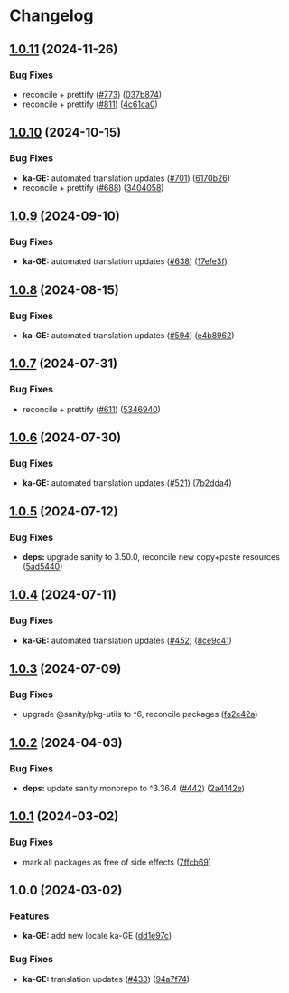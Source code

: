 # Changelog

## [1.0.11](https://github.com/sanity-io/locales/compare/locale-ka-ge-v1.0.10...locale-ka-ge-v1.0.11) (2024-11-26)


### Bug Fixes

* reconcile + prettify ([#773](https://github.com/sanity-io/locales/issues/773)) ([037b874](https://github.com/sanity-io/locales/commit/037b8747ab096387a988bef3e632812f7217f53f))
* reconcile + prettify ([#811](https://github.com/sanity-io/locales/issues/811)) ([4c61ca0](https://github.com/sanity-io/locales/commit/4c61ca096c2fd158aefd895681bb0b7c2a634234))

## [1.0.10](https://github.com/sanity-io/locales/compare/locale-ka-ge-v1.0.9...locale-ka-ge-v1.0.10) (2024-10-15)


### Bug Fixes

* **ka-GE:** automated translation updates ([#701](https://github.com/sanity-io/locales/issues/701)) ([6170b26](https://github.com/sanity-io/locales/commit/6170b26d9c9093072b082705fc455b4f42587321))
* reconcile + prettify ([#688](https://github.com/sanity-io/locales/issues/688)) ([3404058](https://github.com/sanity-io/locales/commit/3404058c7a55c2163d680d84953f7ac5defb2066))

## [1.0.9](https://github.com/sanity-io/locales/compare/locale-ka-ge-v1.0.8...locale-ka-ge-v1.0.9) (2024-09-10)


### Bug Fixes

* **ka-GE:** automated translation updates ([#638](https://github.com/sanity-io/locales/issues/638)) ([17efe3f](https://github.com/sanity-io/locales/commit/17efe3f7384f22b273087e45262af13f0da4c624))

## [1.0.8](https://github.com/sanity-io/locales/compare/locale-ka-ge-v1.0.7...locale-ka-ge-v1.0.8) (2024-08-15)


### Bug Fixes

* **ka-GE:** automated translation updates ([#594](https://github.com/sanity-io/locales/issues/594)) ([e4b8962](https://github.com/sanity-io/locales/commit/e4b8962c58119fdfb79b738ce67df09bc60ffecb))

## [1.0.7](https://github.com/sanity-io/locales/compare/locale-ka-ge-v1.0.6...locale-ka-ge-v1.0.7) (2024-07-31)


### Bug Fixes

* reconcile + prettify ([#611](https://github.com/sanity-io/locales/issues/611)) ([5346940](https://github.com/sanity-io/locales/commit/534694059e674d5150f7f484fd79411b0f5b74a2))

## [1.0.6](https://github.com/sanity-io/locales/compare/locale-ka-ge-v1.0.5...locale-ka-ge-v1.0.6) (2024-07-30)


### Bug Fixes

* **ka-GE:** automated translation updates ([#521](https://github.com/sanity-io/locales/issues/521)) ([7b2dda4](https://github.com/sanity-io/locales/commit/7b2dda4921e39146de914d7fb010b5de0e2e0641))

## [1.0.5](https://github.com/sanity-io/locales/compare/locale-ka-ge-v1.0.4...locale-ka-ge-v1.0.5) (2024-07-12)


### Bug Fixes

* **deps:** upgrade sanity to 3.50.0, reconcile new copy+paste resources ([5ad5440](https://github.com/sanity-io/locales/commit/5ad5440692ba75d76b5de468a5ed5cdfd01de995))

## [1.0.4](https://github.com/sanity-io/locales/compare/locale-ka-ge-v1.0.3...locale-ka-ge-v1.0.4) (2024-07-11)


### Bug Fixes

* **ka-GE:** automated translation updates ([#452](https://github.com/sanity-io/locales/issues/452)) ([8ce9c41](https://github.com/sanity-io/locales/commit/8ce9c415fbd768e1115d0fce37e0b91e3920371e))

## [1.0.3](https://github.com/sanity-io/locales/compare/locale-ka-ge-v1.0.2...locale-ka-ge-v1.0.3) (2024-07-09)


### Bug Fixes

* upgrade @sanity/pkg-utils to ^6, reconcile packages ([fa2c42a](https://github.com/sanity-io/locales/commit/fa2c42a0e8550ead90dcc61fe1abcecdacf8fd20))

## [1.0.2](https://github.com/sanity-io/locales/compare/locale-ka-ge-v1.0.1...locale-ka-ge-v1.0.2) (2024-04-03)


### Bug Fixes

* **deps:** update sanity monorepo to ^3.36.4 ([#442](https://github.com/sanity-io/locales/issues/442)) ([2a4142e](https://github.com/sanity-io/locales/commit/2a4142e6e50eb5992b3432169cd71676c353276f))

## [1.0.1](https://github.com/sanity-io/locales/compare/locale-ka-ge-v1.0.0...locale-ka-ge-v1.0.1) (2024-03-02)


### Bug Fixes

* mark all packages as free of side effects ([7ffcb69](https://github.com/sanity-io/locales/commit/7ffcb6939ba729c3c6c528d81e14a833b9096f50))

## 1.0.0 (2024-03-02)


### Features

* **ka-GE:** add new locale ka-GE ([dd1e97c](https://github.com/sanity-io/locales/commit/dd1e97c67e45c7225abcf05166dba679246c283c))


### Bug Fixes

* **ka-GE:** translation updates ([#433](https://github.com/sanity-io/locales/issues/433)) ([94a7f74](https://github.com/sanity-io/locales/commit/94a7f74dc06ddeb91ca03dddd4c1947b73e6afe6))
